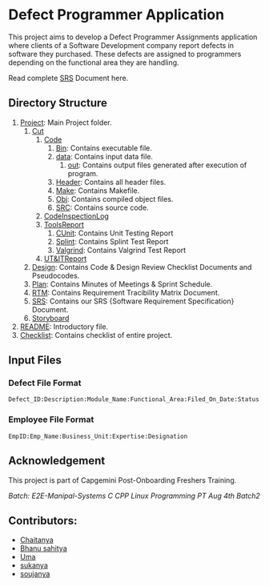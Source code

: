 # Defect Programmer Application
This project aims to develop a Defect Programmer Assignments application where clients of a Software Development company report defects in software they purchased. These defects are assigned to programmers depending on the functional area they are handling.

Read complete [SRS](Project/SRS/SRS_DefectProgrammer.pdf) Document here.

## Directory Structure
1. [Project](Project/): Main Project folder.
   1. [Cut](Project/CUT/)
      1. [Code](Project/CUT/Code/)
         1. [Bin](Project/CUT/Code/bin/): Contains executable file.
         2. [data](Project/CUT/Code/data/): Contains input data file.   
            1. [out](Project/CUT/Code/data/out/): Contains output files generated after execution of program.
         3. [Header](Project/CUT/Code/Header/): Contains all header files.
         4. [Make](Project/CUT/Code/Make/): Contains Makefile.
         5. [Obj](Project/CUT/Code/obj/): Contains compiled object files.
         6. [SRC](Project/CUT/Code/SRC/): Contains source code.
      2. [CodeInspectionLog](Project/CUT/CodeInspectionLog/)
      3. [ToolsReport](Project/CUT/ToolsReport/)
         1. [CUnit](Project/CUT/ToolsReport/CUnit/): Contains Unit Testing Report
         2. [Splint](Project/CUT/ToolsReport/Splint/): Contains Splint Test Report
         3. [Valgrind](Project/CUT/ToolsReport/Valgrind/): Contains Valgrind Test Report
      4. [UT&ITReport](Project/CUT/UT_IT%20Plan%20Reports/)
   2. [Design](Project/DESIGN/): Contains Code & Design Review Checklist Documents and Pseudocodes.
   3. [Plan](Project/Plan/): Contains Minutes of Meetings & Sprint Schedule.
   4. [RTM](Project/RTM/): Contains Requirement Tracibility Matrix Document.
   5. [SRS](Project/SRS/): Contains our SRS {Software Requirement Specification} Document.
   6. [Storyboard](Project/Storyboard/)
2. [README](README.md): Introductory file.
3. [Checklist](checklist.md): Contains checklist of entire project.

## Input Files
### Defect File Format
```
Defect_ID:Description:Module_Name:Functional_Area:Filed_On_Date:Status:Type
```
### Employee File Format
```
EmpID:Emp_Name:Business_Unit:Expertise:Designation
```
## Acknowledgement
This project is part of Capgemini Post-Onboarding Freshers Training.

*Batch: E2E-Manipal-Systems C CPP Linux Programming PT Aug 4th Batch2*
## Contributors:
- [Chaitanya](https://github.com/Chaitanyababu66)
- [Bhanu sahitya](https://github.com/telarKaran)
- [Uma](https://github.com/Chaitu1018)
- [sukanya](https://github.com/sreeharipavvatta)
- [soujanya](https://github.com/ssvk053)
